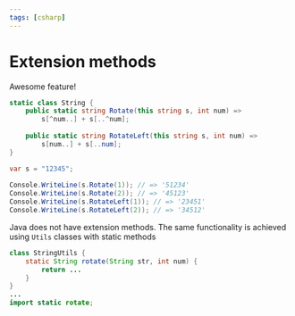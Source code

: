 ```yaml
---
tags: [csharp]
---
```


# Extension methods

Awesome feature!

```csharp
static class String {  
	public static string Rotate(this string s, int num) =>  
    	s[^num..] + s[..^num];  
  
    public static string RotateLeft(this string s, int num) =>  
        s[num..] + s[..num];  
}

var s = "12345";  
  
Console.WriteLine(s.Rotate(1)); // => '51234'   
Console.WriteLine(s.Rotate(2)); // => '45123' 
Console.WriteLine(s.RotateLeft(1)); // => '23451'   
Console.WriteLine(s.RotateLeft(2)); // => '34512'
```

Java does not have extension methods. The same functionality is achieved using `Utils` classes with static methods

```java
class StringUtils {
	static String rotate(String str, int num) {
		return ...
	}
}
...
import static rotate;
```

